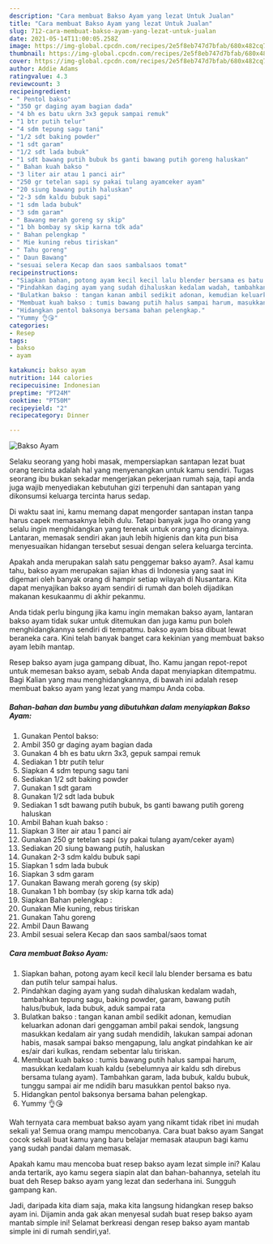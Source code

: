 ```yaml
---
description: "Cara membuat Bakso Ayam yang lezat Untuk Jualan"
title: "Cara membuat Bakso Ayam yang lezat Untuk Jualan"
slug: 712-cara-membuat-bakso-ayam-yang-lezat-untuk-jualan
date: 2021-05-14T11:00:05.258Z
image: https://img-global.cpcdn.com/recipes/2e5f8eb747d7bfab/680x482cq70/bakso-ayam-foto-resep-utama.jpg
thumbnail: https://img-global.cpcdn.com/recipes/2e5f8eb747d7bfab/680x482cq70/bakso-ayam-foto-resep-utama.jpg
cover: https://img-global.cpcdn.com/recipes/2e5f8eb747d7bfab/680x482cq70/bakso-ayam-foto-resep-utama.jpg
author: Addie Adams
ratingvalue: 4.3
reviewcount: 3
recipeingredient:
- " Pentol bakso"
- "350 gr daging ayam bagian dada"
- "4 bh es batu ukrn 3x3 gepuk sampai remuk"
- "1 btr putih telur"
- "4 sdm tepung sagu tani"
- "1/2 sdt baking powder"
- "1 sdt garam"
- "1/2 sdt lada bubuk"
- "1 sdt bawang putih bubuk bs ganti bawang putih goreng haluskan"
- " Bahan kuah bakso "
- "3 liter air atau 1 panci air"
- "250 gr tetelan sapi sy pakai tulang ayamceker ayam"
- "20 siung bawang putih haluskan"
- "2-3 sdm kaldu bubuk sapi"
- "1 sdm lada bubuk"
- "3 sdm garam"
- " Bawang merah goreng sy skip"
- "1 bh bombay sy skip karna tdk ada"
- " Bahan pelengkap "
- " Mie kuning rebus tiriskan"
- " Tahu goreng"
- " Daun Bawang"
- "sesuai selera Kecap dan saos sambalsaos tomat"
recipeinstructions:
- "Siapkan bahan, potong ayam kecil kecil lalu blender bersama es batu dan putih telur sampai halus."
- "Pindahkan daging ayam yang sudah dihaluskan kedalam wadah, tambahkan tepung sagu, baking powder, garam, bawang putih halus/bubuk, lada bubuk, aduk sampai rata"
- "Bulatkan bakso : tangan kanan ambil sedikit adonan, kemudian keluarkan adonan dari genggaman ambil pakai sendok, langsung masukkan kedalam air yang sudah mendidih, lakukan sampai adonan habis, masak sampai bakso mengapung, lalu angkat pindahkan ke air es/air dari kulkas, rendam sebentar lalu tiriskan."
- "Membuat kuah bakso : tumis bawang putih halus sampai harum, masukkan kedalam kuah kaldu (sebelumnya air kaldu sdh direbus bersama tulang ayam). Tambahkan garam, lada bubuk, kaldu bubuk, tunggu sampai air me ndidih baru masukkan pentol bakso nya."
- "Hidangkan pentol baksonya bersama bahan pelengkap."
- "Yummy 👌😘"
categories:
- Resep
tags:
- bakso
- ayam

katakunci: bakso ayam 
nutrition: 144 calories
recipecuisine: Indonesian
preptime: "PT24M"
cooktime: "PT50M"
recipeyield: "2"
recipecategory: Dinner

---
```



![Bakso Ayam](https://img-global.cpcdn.com/recipes/2e5f8eb747d7bfab/680x482cq70/bakso-ayam-foto-resep-utama.jpg)

Selaku seorang yang hobi masak, mempersiapkan santapan lezat buat orang tercinta adalah hal yang menyenangkan untuk kamu sendiri. Tugas seorang ibu bukan sekadar mengerjakan pekerjaan rumah saja, tapi anda juga wajib menyediakan kebutuhan gizi terpenuhi dan santapan yang dikonsumsi keluarga tercinta harus sedap.

Di waktu  saat ini, kamu memang dapat mengorder santapan instan tanpa harus capek memasaknya lebih dulu. Tetapi banyak juga lho orang yang selalu ingin menghidangkan yang terenak untuk orang yang dicintainya. Lantaran, memasak sendiri akan jauh lebih higienis dan kita pun bisa menyesuaikan hidangan tersebut sesuai dengan selera keluarga tercinta. 



Apakah anda merupakan salah satu penggemar bakso ayam?. Asal kamu tahu, bakso ayam merupakan sajian khas di Indonesia yang saat ini digemari oleh banyak orang di hampir setiap wilayah di Nusantara. Kita dapat menyajikan bakso ayam sendiri di rumah dan boleh dijadikan makanan kesukaanmu di akhir pekanmu.

Anda tidak perlu bingung jika kamu ingin memakan bakso ayam, lantaran bakso ayam tidak sukar untuk ditemukan dan juga kamu pun boleh menghidangkannya sendiri di tempatmu. bakso ayam bisa dibuat lewat beraneka cara. Kini telah banyak banget cara kekinian yang membuat bakso ayam lebih mantap.

Resep bakso ayam juga gampang dibuat, lho. Kamu jangan repot-repot untuk memesan bakso ayam, sebab Anda dapat menyiapkan ditempatmu. Bagi Kalian yang mau menghidangkannya, di bawah ini adalah resep membuat bakso ayam yang lezat yang mampu Anda coba.

<!--inarticleads1-->

##### Bahan-bahan dan bumbu yang dibutuhkan dalam menyiapkan Bakso Ayam:

1. Gunakan  Pentol bakso:
1. Ambil 350 gr daging ayam bagian dada
1. Gunakan 4 bh es batu ukrn 3x3, gepuk sampai remuk
1. Sediakan 1 btr putih telur
1. Siapkan 4 sdm tepung sagu tani
1. Sediakan 1/2 sdt baking powder
1. Gunakan 1 sdt garam
1. Gunakan 1/2 sdt lada bubuk
1. Sediakan 1 sdt bawang putih bubuk, bs ganti bawang putih goreng haluskan
1. Ambil  Bahan kuah bakso :
1. Siapkan 3 liter air atau 1 panci air
1. Gunakan 250 gr tetelan sapi (sy pakai tulang ayam/ceker ayam)
1. Sediakan 20 siung bawang putih, haluskan
1. Gunakan 2-3 sdm kaldu bubuk sapi
1. Siapkan 1 sdm lada bubuk
1. Siapkan 3 sdm garam
1. Gunakan  Bawang merah goreng (sy skip)
1. Gunakan 1 bh bombay (sy skip karna tdk ada)
1. Siapkan  Bahan pelengkap :
1. Gunakan  Mie kuning, rebus tiriskan
1. Gunakan  Tahu goreng
1. Ambil  Daun Bawang
1. Ambil sesuai selera Kecap dan saos sambal/saos tomat




<!--inarticleads2-->

##### Cara membuat Bakso Ayam:

1. Siapkan bahan, potong ayam kecil kecil lalu blender bersama es batu dan putih telur sampai halus.
1. Pindahkan daging ayam yang sudah dihaluskan kedalam wadah, tambahkan tepung sagu, baking powder, garam, bawang putih halus/bubuk, lada bubuk, aduk sampai rata
1. Bulatkan bakso : tangan kanan ambil sedikit adonan, kemudian keluarkan adonan dari genggaman ambil pakai sendok, langsung masukkan kedalam air yang sudah mendidih, lakukan sampai adonan habis, masak sampai bakso mengapung, lalu angkat pindahkan ke air es/air dari kulkas, rendam sebentar lalu tiriskan.
1. Membuat kuah bakso : tumis bawang putih halus sampai harum, masukkan kedalam kuah kaldu (sebelumnya air kaldu sdh direbus bersama tulang ayam). Tambahkan garam, lada bubuk, kaldu bubuk, tunggu sampai air me ndidih baru masukkan pentol bakso nya.
1. Hidangkan pentol baksonya bersama bahan pelengkap.
1. Yummy 👌😘




Wah ternyata cara membuat bakso ayam yang nikamt tidak ribet ini mudah sekali ya! Semua orang mampu mencobanya. Cara buat bakso ayam Sangat cocok sekali buat kamu yang baru belajar memasak ataupun bagi kamu yang sudah pandai dalam memasak.

Apakah kamu mau mencoba buat resep bakso ayam lezat simple ini? Kalau anda tertarik, ayo kamu segera siapin alat dan bahan-bahannya, setelah itu buat deh Resep bakso ayam yang lezat dan sederhana ini. Sungguh gampang kan. 

Jadi, daripada kita diam saja, maka kita langsung hidangkan resep bakso ayam ini. Dijamin anda gak akan menyesal sudah buat resep bakso ayam mantab simple ini! Selamat berkreasi dengan resep bakso ayam mantab simple ini di rumah sendiri,ya!.

